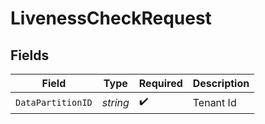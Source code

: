 # LivenessCheckRequest


## Fields

| Field              | Type               | Required           | Description        |
| ------------------ | ------------------ | ------------------ | ------------------ |
| `DataPartitionID`  | *string*           | :heavy_check_mark: | Tenant Id          |
